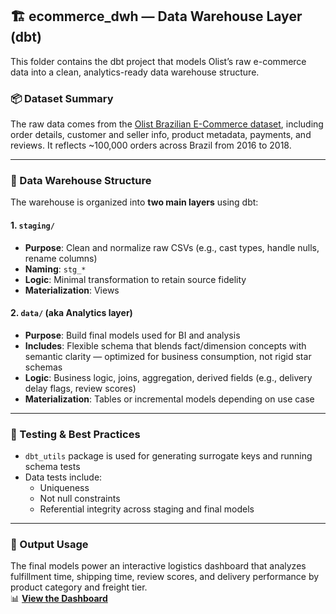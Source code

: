 ## 🏗️ ecommerce_dwh — Data Warehouse Layer (dbt)

This folder contains the dbt project that models Olist’s raw e-commerce data into a clean, analytics-ready data warehouse structure.

### 📦 Dataset Summary
The raw data comes from the [Olist Brazilian E-Commerce dataset](https://www.kaggle.com/datasets/olistbr/brazilian-ecommerce), including order details, customer and seller info, product metadata, payments, and reviews. It reflects ~100,000 orders across Brazil from 2016 to 2018.

---

### 🧱 Data Warehouse Structure

The warehouse is organized into **two main layers** using dbt:

#### 1. `staging/`  
- **Purpose**: Clean and normalize raw CSVs (e.g., cast types, handle nulls, rename columns)
- **Naming**: `stg_*`
- **Logic**: Minimal transformation to retain source fidelity  
- **Materialization**: Views

#### 2. `data/` (aka Analytics layer)  
- **Purpose**: Build final models used for BI and analysis
- **Includes**: Flexible schema that blends fact/dimension concepts with semantic clarity — optimized for business consumption, not rigid star schemas
- **Logic**: Business logic, joins, aggregation, derived fields (e.g., delivery delay flags, review scores)
- **Materialization**: Tables or incremental models depending on use case

---

### 🧪 Testing & Best Practices

- `dbt_utils` package is used for generating surrogate keys and running schema tests
- Data tests include:
  - Uniqueness
  - Not null constraints
  - Referential integrity across staging and final models

---

### 🔗 Output Usage

The final models power an interactive logistics dashboard that analyzes fulfillment time, shipping time, review scores, and delivery performance by product category and freight tier.  
📊 **[View the Dashboard](https://server-production-e214.up.railway.app/public/dashboards/aLqRQMYMN1E7eO9FjE9BgtZDq0tebK49YouUY50F?org_slug=default)**

